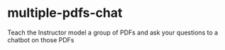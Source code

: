 # multiple-pdfs-chat
Teach the Instructor model a group of PDFs and ask your questions to a chatbot on those PDFs
